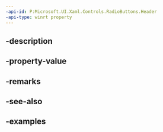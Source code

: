 ```yaml
---
-api-id: P:Microsoft.UI.Xaml.Controls.RadioButtons.Header
-api-type: winrt property
---
```


## -description

## -property-value

## -remarks

## -see-also

## -examples

